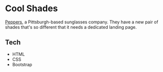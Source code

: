 # Cool Shades

 [Peppers](https:www.peppersusa.com/), a Pittsburgh-based sunglasses company. They have a new pair of shades that's so different that it needs a dedicated landing page.

## Tech

- HTML
- CSS
- Bootstrap
